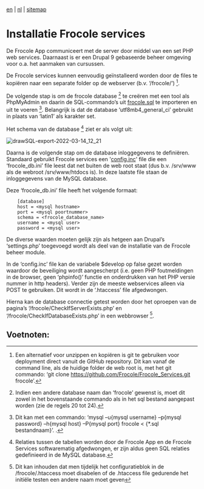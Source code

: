 [en](\en\frocole_install_services) | [nl](\nl\frocole_install_services) | [sitemap](\nl\sitemap)

# Installatie Frocole services

De Frocole App communiceert met de server door middel van een set PHP web services. Daarnaast is er een Drupal 9 gebaseerde beheer omgeving voor o.a. het aanmaken van cursussen.

De Frocole services kunnen eenvoudig geïnstalleerd worden door de files te kopiëren naar een separate folder op de webserver (b.v. ‘/frocole/’) [^1].

De volgende stap is om de frocole database [^2] te creëren met een tool als PhpMyAdmin en daarin de SQL-commando’s uit [frocole.sql](\frocole.sql) te importeren en uit te voeren [^3]. Belangrijk is dat de database ‘utf8mb4_general_ci’ gebruikt in plaats van ‘latin1’ als karakter set.

Het schema van de database [^4] ziet er als volgt uit:

![drawSQL-export-2022-03-14_12_21](https://user-images.githubusercontent.com/1768983/160391571-b1c1c470-67bc-4916-b289-e1dc3259b560.png)

Daarna is de volgende stap om de database inloggegevens te definiëren. Standaard gebruikt Frocole services een '[config.inc](https://github.com/Frocole/Frocole_Services/blob/master/config.inc)' file die een ‘frocole_db.ini’ file leest dat net buiten de web root staat (dus b.v. /srv/www als de webroot /srv/www/htdocs is). In deze laatste file staan de inloggegevens van de MySQL database.

Deze ‘frocole_db.ini’ file heeft het volgende formaat:

```
    [database]
    host = <mysql hostname>
    port = <mysql poortnummer>
    schema = <frocole_database_name>
    username = <mysql user>
    password = <mysql user>
```
 
De diverse waarden moeten gelijk zijn als hetgeen aan Drupal’s ‘settings.php’ toegevoegd wordt als deel van de installatie van de Frocole beheer module.

In de ‘config.inc’ file kan de variabele $develop op false gezet worden waardoor de beveiliging wordt aangescherpt (i.e. geen PHP foutmeldingen in de browser, geen ‘phpinfo()’ functie en onderdrukken van het PHP versie nummer in http headers). Verder zijn de meeste webservices alleen via POST te gebruiken. Dit wordt in de ‘.htaccess’ file afgedwongen.

Hierna kan de database connectie getest worden door het oproepen van de pagina’s ‘/frocole/CheckIfServerExists.php’ en ‘/frocole/CheckIfDatabaseExists.php’ in een webbrowser [^5].

## Voetnoten:
[^1]: Een alternatief voor unzippen en kopiëren is git te gebruiken voor deployment direct vanuit de GitHub repository. Dit kan vanaf de command line, als de huidige folder de web root is, met het git commando: ‘git clone https://github.com/Frocole/Frocole_Services.git frocole’.
[^2]: Indien een andere database naam dan ‘frocole’ gewenst is, moet dit zowel in het bovenstaande commando als in het sql bestand aangepast worden (zie de regels 20 tot 24).
[^3]: Dit kan met een commando: ‘mysql –u{mysql username} –p{mysql password} –h{mysql host} –P{mysql port} frocole < {*.sql bestandnaam}’. .
[^4]: Relaties tussen de tabellen worden door de Frocole App en de Frocole Services softwarematig afgedwongen, er zijn aldus geen SQL relaties gedefinieerd in de MySQL database.
[^5]: Dit kan inhouden dat men tijdelijk het configuratieblok in de /frocole/.htaccess moet disabelen of de .htaccess file gedurende het initiële testen een andere naam moet geven
